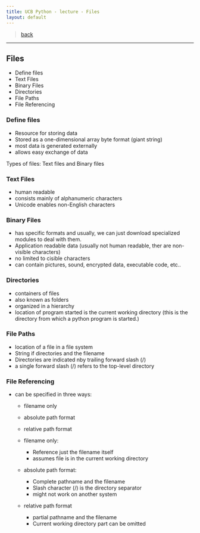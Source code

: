 ```yaml
---
title: UCB Python - lecture - Files 
layout: default
---
```


> [back](./index.html)

---

## Files

* Define files
* Text Files
* Binary Files
* Directories
* File Paths
* File Referencing

### Define files

* Resource for storing data
* Stored as a one-dimensional array byte format (giant string)
* most data is generated externally
* allows easy exchange of data

Types of files: Text files and Binary files

### Text Files

* human readable
* consists mainly of alphanumeric characters
* Unicode enables non-English characters

### Binary Files

* has specific formats and usually, we can just download specialized modules to deal with them.
* Application readable data (usually not human readable, ther are non-visible characters)
* no limited to cisible characters
* can contain pictures, sound, encrypted data, executable code, etc..

### Directories

* containers of files
* also known as folders
* organized in a hierarchy
* location of program started is the current working directory (this is the directory from which a python program is started.)

### File Paths

* location of a file in a file system 
* String if directories and the filename
* Directories are indicated nby trailing forward slash (/)
* a single forward slash (/) refers to the top-level directory

### File Referencing

* can be specified in three ways: 
  * filename only
  * absolute path format
  * relative path format

  * filename only:
    * Reference just the filename itself
    * assumes file is in the current working directory

  * absolute path format:
    * Complete pathname and the filename
    * Slash character (/) is the directory separator
    * might not work on another system

  * relative path format
    * partial pathname and the filename
    * Current working directory part can be omitted
